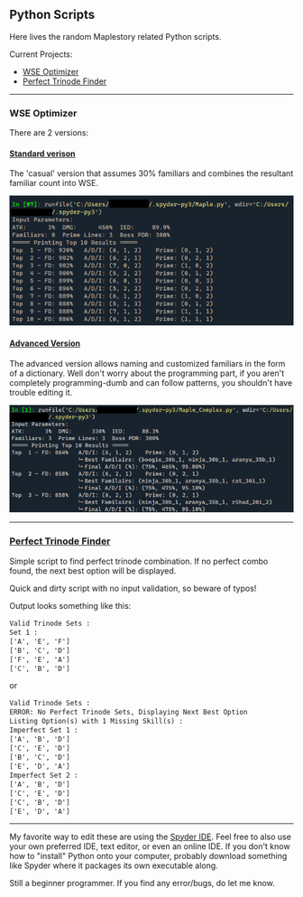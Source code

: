 ## Python Scripts

Here lives the random Maplestory related Python scripts.

Current Projects: 
+ [WSE Optimizer](#wse-optimizer)
+ [Perfect Trinode Finder](#perfect-trinode-finder)

---

### WSE Optimizer

There are 2 versions:

#### [Standard verison](https://github.com/Pearlitic/pearlitic.github.io/blob/main/Python/Maple_WSE_Calculator.py)

The 'casual' version that assumes 30% familiars and combines the resultant familiar count into WSE.

![casual](https://github.com/Pearlitic/pearlitic.github.io/blob/main/%25/Spyder.png)

#### [Advanced Version](https://github.com/Pearlitic/pearlitic.github.io/blob/main/Python/Maple_WSE_Calculator_Advanced_Custom_Familiar.py)

The advanced version allows naming and customized familiars in the form of a dictionary. Well don't worry about the programming part, if you aren't completely programming-dumb and can follow patterns, you shouldn't have trouble editing it.

![advanced](https://github.com/Pearlitic/pearlitic.github.io/blob/main/%25/Spyder2.png)

---

### [Perfect Trinode Finder](https://github.com/Pearlitic/pearlitic.github.io/blob/main/Python/Perfect_Trinode_Combo_Finder.py)

Simple script to find perfect trinode combination. If no perfect combo found, the next best option will be displayed.

Quick and dirty script with no input validation, so beware of typos!

Output looks something like this:
```
Valid Trinode Sets :
Set 1 :
['A', 'E', 'F']
['B', 'C', 'D']
['F', 'E', 'A']
['C', 'B', 'D']
```
or 
```
Valid Trinode Sets :
ERROR: No Perfect Trinode Sets, Displaying Next Best Option
Listing Option(s) with 1 Missing Skill(s) :
Imperfect Set 1 :
['A', 'B', 'D']
['C', 'E', 'D']
['B', 'C', 'D']
['E', 'D', 'A']
Imperfect Set 2 :
['A', 'B', 'D']
['C', 'E', 'D']
['C', 'B', 'D']
['E', 'D', 'A']
```

---

My favorite way to edit these are using the [Spyder IDE](https://www.spyder-ide.org/). Feel free to also use your own preferred IDE, text editor, or even an online IDE. If you don't know how to "install" Python onto your computer, probably download something like Spyder where it packages its own executable along.

Still a beginner programmer. If you find any error/bugs, do let me know.
